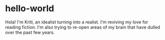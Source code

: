 # hello-world

Hola! I'm Kriti, an idealist turning into a realist. I'm reviving my love for reading fiction. I'm also trying to re-open areas of my brain that have dulled over the past few years.

